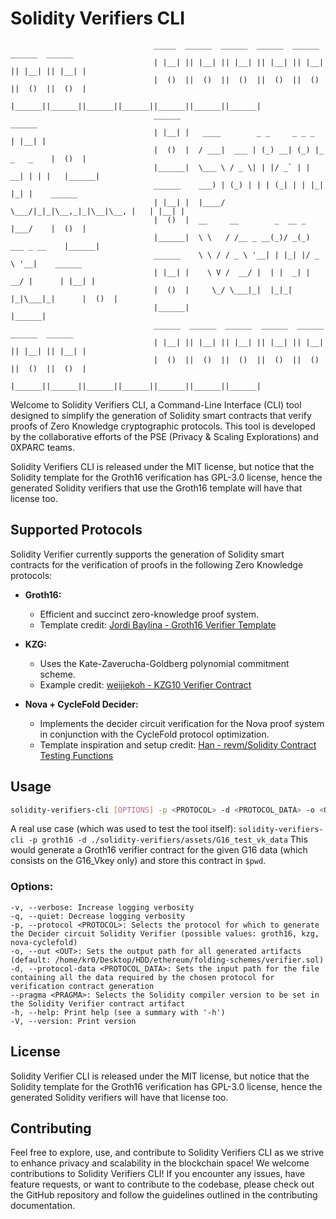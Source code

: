 # Solidity Verifiers CLI
                                    _____  ______  ______  ______  ______  ______  ______ 
                                    | |__| || |__| || |__| || |__| || |__| || |__| || |__| |
                                    |  ()  ||  ()  ||  ()  ||  ()  ||  ()  ||  ()  ||  ()  |
                                    |______||______||______||______||______||______||______|
                                    ______                                          ______ 
                                    | |__| |   ____        _ _     _ _ _            | |__| |
                                    |  ()  |  / ___|  ___ | (_) __| (_) |_ _   _    |  ()  |
                                    |______|  \___ \ / _ \| | |/ _` | | __| | | |   |______|
                                    ______    ___) | (_) | | | (_| | | |_| |_| |    ______ 
                                    | |__| |  |____/ \___/|_|_|\__,_|_|\__|\__, |   | |__| |
                                    |  ()  |  __     __        _  __ _     |___/    |  ()  |
                                    |______|  \ \   / /__ _ __(_)/ _(_) ___ _ __    |______|
                                    ______    \ \ / / _ \ '__| | |_| |/ _ \ '__|    ______ 
                                    | |__| |    \ V /  __/ |  | |  _| |  __/ |      | |__| |
                                    |  ()  |     \_/ \___|_|  |_|_| |_|\___|_|      |  ()  |
                                    |______|                                        |______|
                                    ______  ______  ______  ______  ______  ______  ______ 
                                    | |__| || |__| || |__| || |__| || |__| || |__| || |__| |
                                    |  ()  ||  ()  ||  ()  ||  ()  ||  ()  ||  ()  ||  ()  |
                                    |______||______||______||______||______||______||______|

Welcome to Solidity Verifiers CLI, a Command-Line Interface (CLI) tool designed to simplify the generation of Solidity smart contracts that verify proofs of Zero Knowledge cryptographic protocols. This tool is developed by the collaborative efforts of the PSE (Privacy & Scaling Explorations) and 0XPARC teams.

Solidity Verifiers CLI is released under the MIT license, but notice that the Solidity template for the Groth16 verification has GPL-3.0 license, hence the generated Solidity verifiers that use the Groth16 template will have that license too.

## Supported Protocols

Solidity Verifier currently supports the generation of Solidity smart contracts for the verification of proofs in the following Zero Knowledge protocols:

- **Groth16:**
  - Efficient and succinct zero-knowledge proof system.
  - Template credit: [Jordi Baylina - Groth16 Verifier Template](https://github.com/iden3/snarkjs/blob/master/templates/verifier_groth16.sol.ejs)

- **KZG:**
  - Uses the Kate-Zaverucha-Goldberg polynomial commitment scheme.
  - Example credit: [weijiekoh - KZG10 Verifier Contract](https://github.com/weijiekoh/libkzg/blob/master/sol/KZGVerifier.sol)

- **Nova + CycleFold Decider:**
  - Implements the decider circuit verification for the Nova proof system in conjunction with the CycleFold protocol optimization.
  - Template inspiration and setup credit: [Han - revm/Solidity Contract Testing Functions](https://github.com/privacy-scaling-explorations/halo2-solidity-verifier/tree/main)

## Usage

```bash
solidity-verifiers-cli [OPTIONS] -p <PROTOCOL> -d <PROTOCOL_DATA> -o <OUTPUT_PATH>
```

A real use case (which was used to test the tool itself):
`solidity-verifiers-cli -p groth16 -d ./solidity-verifiers/assets/G16_test_vk_data`
This would generate a Groth16 verifier contract for the given G16 data (which consists on the G16_Vkey only) and store this contract in `$pwd`.

### Options:
    -v, --verbose: Increase logging verbosity
    -q, --quiet: Decrease logging verbosity
    -p, --protocol <PROTOCOL>: Selects the protocol for which to generate the Decider circuit Solidity Verifier (possible values: groth16, kzg, nova-cyclefold)
    -o, --out <OUT>: Sets the output path for all generated artifacts (default: /home/kr0/Desktop/HDD/ethereum/folding-schemes/verifier.sol)
    -d, --protocol-data <PROTOCOL_DATA>: Sets the input path for the file containing all the data required by the chosen protocol for verification contract generation
    --pragma <PRAGMA>: Selects the Solidity compiler version to be set in the Solidity Verifier contract artifact
    -h, --help: Print help (see a summary with '-h')
    -V, --version: Print version

## License
Solidity Verifier CLI is released under the MIT license, but notice that the Solidity template for the Groth16 verification has GPL-3.0 license, hence the generated Solidity verifiers will have that license too.

## Contributing
Feel free to explore, use, and contribute to Solidity Verifiers CLI as we strive to enhance privacy and scalability in the blockchain space!
We welcome contributions to Solidity Verifiers CLI! If you encounter any issues, have feature requests, or want to contribute to the codebase, please check out the GitHub repository and follow the guidelines outlined in the contributing documentation.




